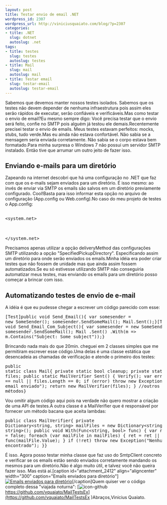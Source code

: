 ```yaml
--- 
layout: post
title: Testar envio de email .NET
wordpress_id: 2307
wordpress_url: http://viniciusquaiato.com/blog/?p=2307
categories: 
- title: .NET
  slug: dotnet
  autoslug: .net
tags: 
- title: testes
  slug: testes
  autoslug: testes
- title: Mail
  slug: mail
  autoslug: mail
- title: Testar email
  slug: testar-email
  autoslug: testar-email
---
```

Sabemos que devemos manter nossos testes isolados. Sabemos que os testes não devem depender de nenhuma infraestrutura pois assim eles serão rápidos de executar, serão confiáveis e verificáveis.Mas como testar o envio de email?Eu mesmo sempre digo: Você precisa testar que o envio será feito, confie no SMTP pois alguém já testou ele demais.Recentemente precisei testar o envio de emails. Meus testes estavam perfeitos: mocks, stubs, tudo verde.Mas eu ainda não estava confortável. Não sabia se a mensagem seria enviada corretamente. Não sabia se o corpo estava bem formatado.Para minha surpresa o Windows 7 não possui um servidor SMTP instalado. Então tive que arrumar um outro jeito de fazer isso.

## Enviando e-mails para um diretório
Zapeando na internet descobri que há uma configuração no .NET que faz com que os e-mails sejam enviados para um diretório. É isso mesmo: ao invés de enviar via SMTP os emails são salvos em um diretório previamente configurado. Cool!Basta para isso informar esta opção no arquivo de configuração (App.config ou Web.config).No caso do meu projeto de testes o App.config:<pre lang="xml" line="1"><configuration>  <system.net>    <mailsettings>      <smtp deliverymethod="SpecifiedPickupDirectory">        <specifiedpickupdirectory pickupdirectorylocation="c:\users\vquaiato\desktop\" />      </smtp>    </mailsettings>  </system.net></configuration></pre>Precisamos apenas utilizar a opção deliveryMethod das configurações SMTP utilizando a opção "SpecifiedPickupDirectory". Especificando assim um diretório para onde serão enviados os emails.Minha idéia era poder criar testes que não fossem de unidade mas que ainda assim fossem automatizados.Se eu só estivesse utilizando SMTP não conseguiria automatizar meus testes, mas enviando os emails para um diretório posso começar a brincar com isso. 

## Automatizando testes de envio de e-mail
A idéia é que eu pudesse chegar a escrever um código parecido com esse:<pre lang="csharp">[Test]public void Send_Email(){    var somesender = new SomeSender();    somesender.SendSomeMail();    Mail.Sent();}[Test]public void Send_Email_Com_Subject(){    var somesender = new SomeSender();    somesender.SendSomeMail();    Mail        .Sent()        .With(m => m.Contains("Subject: Some subject"));}</pre>Brincando nada mais do que 20min. cheguei em 2 classes simples que me permitiram escrever esse código.Uma delas é uma classe estática que desencadeia as chamadas de verificação e atende o primeiro dos testes:<pre lang="csharp">public static class Mail{    private static bool cleanup;    private static string[] files;    public static MailVerifier Sent()    {        Verify();        var error = files == null || files.Length == 0;        if (error)            throw new Exception("Nenhum email enviado");        return new MailVerifier(files);    }    //outros métodos}</pre>Vou omitir algum código aqui pois na verdade não quero mostrar a criação de uma API de testes.A outra classe é a MailVerifier que é responsável por fornecer um método bacana que aceita lambdas:<pre lang="csharp">public class MailVerifier{    private Dictionary<string, string> mailFiles = new Dictionary<string, string>();    public void With(Func<string, bool> func)    {        var ret = false;        foreach (var mailFile in mailFiles)        {            ret = ret || func(mailFile.Value);        }        if (!ret)            throw new Exception("Nenhum email encontrado");    }}</pre>É isso. Agora posso testar minha classe que faz uso do SmtpClient concreto e verificar se os emails estão sendo enviados corretamente mandando os mesmos para um diretório.Não é algo muito útil, e talvez você não queira fazer isso. Mas está aí.[caption id="attachment_2412" align="aligncenter" width="300" caption="Emails enviados para diretório"][![Emails enviados para diretório](http://viniciusquaiato.com/blog/wp-content/uploads/2010/12/emails-enviados-diretorio-300x210.png "Emails enviados para diretório")](http://viniciusquaiato.com/blog/wp-content/uploads/2010/12/emails-enviados-diretorio.png)[/caption]Quem quiser ver o código completo dessa "viajada noturna": [![](http://viniciusquaiato.com/blog/wp-content/uploads/2010/12/icon-github.png "icon-github")https://github.com/vquaiato/MailTestsEx](https://github.com/vquaiato/MailTestsEx )Abraços,Vinicius Quaiato.
